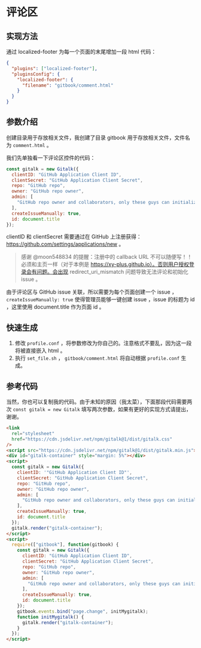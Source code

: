 # 评论区

## 实现方法

通过 localized-footer 为每一个页面的末尾增加一段 html 代码：

```json
{
  "plugins": ["localized-footer"],
  "pluginsConfig": {
    "localized-footer": {
      "filename": "gitbook/comment.html"
    }
  }
}
```

## 参数介绍

创建目录用于存放相关文件，我创建了目录 gitbook 用于存放相关文件，文件名为 `comment.html` 。

我们先单独看一下评论区控件的代码：

```javascript
const gitalk = new Gitalk({
  clientID: "GitHub Application Client ID",
  clientSecret: "GitHub Application Client Secret",
  repo: "GitHub repo",
  owner: "GitHub repo owner",
  admin: [
    "GitHub repo owner and collaborators, only these guys can initialize github issues"
  ],
  createIssueManually: true,
  id: document.title
});
```

clientID 和 clientSecret 需要通过在 GitHub 上注册获得：https://github.com/settings/applications/new 。

> 感谢 @moon548834 的提醒：注册中的 callback URL 不可以随便写！！必须和主页一样（对于本例是 https://xy-plus.github.io）。否则用户授权登录会有问题。会出现 redirect_uri_mismatch 问题导致无法评论和初始化 issue 。

由于评论区与 GitHub issue 关联，所以需要为每个页面创建一个 issue ，`createIssueManually: true` 使得管理员能够一键创建 issue ，issue 的标题为 id ，这里使用 document.title 作为页面 id 。

## 快速生成

1. 修改 `profile.conf` ，将参数修改为你自己的。注意格式不要乱，因为这一段将被直接嵌入 html 。
2. 执行 `set_file.sh` ， `gitbook/comment.html` 将自动根据 `profile.conf` 生成。

## 参考代码

当然，你也可以复制我的代码。由于未知的原因（我太菜），下面那段代码需要两次 `const gitalk = new Gitalk` 填写两次参数，如果有更好的实现方式请提出，谢谢。

```html
<link
  rel="stylesheet"
  href="https://cdn.jsdelivr.net/npm/gitalk@1/dist/gitalk.css"
/>
<script src="https://cdn.jsdelivr.net/npm/gitalk@1/dist/gitalk.min.js"></script>
<div id="gitalk-container" style="margin: 5%"></div>
<script>
  const gitalk = new Gitalk({
    clientID: '"GitHub Application Client ID"',
    clientSecret: "GitHub Application Client Secret",
    repo: "GitHub repo",
    owner: "GitHub repo owner",
    admin: [
      "GitHub repo owner and collaborators, only these guys can initialize github issues"
    ],
    createIssueManually: true,
    id: document.title
  });
  gitalk.render("gitalk-container");
</script>
<script>
  require(["gitbook"], function(gitbook) {
    const gitalk = new Gitalk({
      clientID: "GitHub Application Client ID",
      clientSecret: "GitHub Application Client Secret",
      repo: "GitHub repo",
      owner: "GitHub repo owner",
      admin: [
        "GitHub repo owner and collaborators, only these guys can initialize github issues"
      ],
      createIssueManually: true,
      id: document.title
    });
    gitbook.events.bind("page.change", initMygitalk);
    function initMygitalk() {
      gitalk.render("gitalk-container");
    }
  });
</script>
```
